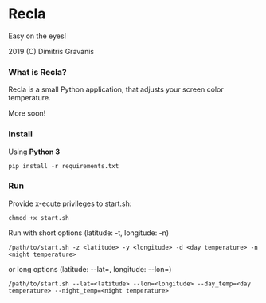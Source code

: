 # Recla

Easy on the eyes!

2019 (C) Dimitris Gravanis

### What is Recla?

Recla is a small Python application, that adjusts your screen color temperature.

More soon!

### Install

Using **Python 3**
```
pip install -r requirements.txt
```

### Run

Provide x-ecute privileges to start.sh:

```
chmod +x start.sh
```

Run with short options (latitude: -t, longitude: -n) 

```
/path/to/start.sh -z <latitude> -y <longitude> -d <day temperature> -n <night temperature>
```

or long options (latitude: --lat=, longitude: --lon=)

```
/path/to/start.sh --lat=<latitude> --lon=<longitude> --day_temp=<day temperature> --night_temp=<night temperature>
``` 

  